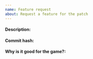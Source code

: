 ```yaml
---
name: Feature request
about: Request a feature for the patch
---
```


#### Description:

<!-- Describe the issue in detail. Be specific, vague suggestions and long term discussions belong in Discussions or on Discord. -->

#### Commit hash:

<!-- Version that you're testing or a date that you received it on. -->

#### Why is it good for the game?:
